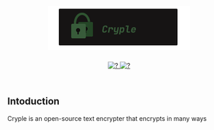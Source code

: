 <h1 align = "center">
 <img src=https://raw.githubusercontent.com/LuccaC-M/LuccaC-M/master/img/Cryple.png alt="Banner"/>
</h1>
<p align="center"> 
<a href="https://www.gnu.org/software/bash/" target="_blank" rel="noreferrer"> 
<img src="https://img.shields.io/badge/License-GPL3.0-AF2326?labelColor=C3272B&logo=gnu&style=for-the-badge" alt="?" width="150" height="30"/> 
</a> 
<a href="https://www.cprogramming.com/" target="_blank" rel="noreferrer"> 
<img src="https://img.shields.io/badge/Made%20With-C%2B%2B-00285A?labelColor=003371&logo=cplusplus&style=for-the-badge" alt="?" width="170" height="30"/> 
</a> 
</p>
</br>

## Intoduction

Cryple is an open-source text encrypter that encrypts in many ways
